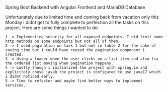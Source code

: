 Spring Boot Backend with Angular Frontend and MariaDB Database

Unfortunately due to limited time and coming back from vacation only this Monday i didnt get to fully complete to perfection all the tasks on this project.
Here are some things i wanted to do: 

    1 -> Implementing security for all exposed endpoints. I did limit some http methods on some endpoints but not all of them. 
    2 -> I used pagination on task 1 but not in table 2 for the sake of saving time but i could have reused the pagination component i created.
    3 -> Using a loader when the user clicks on a list item and also fix the ordered list moving when pagination happens.
    4 -> Lastly though i initialized the project with spring.io and explicitely chose java8 the project is configured to use java17 which i didnt noticed early.
    5 -> Time to refactor and maybe find better ways to implement services.


